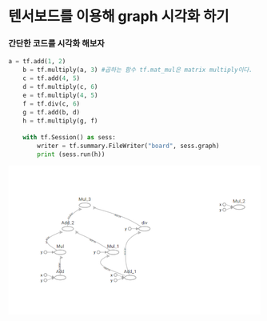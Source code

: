 # 텐서보드를 이용해 graph 시각화 하기
### 간단한 코드를 시각화 해보자
```python
a = tf.add(1, 2)
    b = tf.multiply(a, 3) #곱하는 함수 tf.mat_mul은 matrix multiply이다.
    c = tf.add(4, 5)
    d = tf.multiply(c, 6)
    e = tf.multiply(4, 5)
    f = tf.div(c, 6)
    g = tf.add(b, d)
    h = tf.multiply(g, f)
    
    with tf.Session() as sess:
        writer = tf.summary.FileWriter("board", sess.graph)
        print (sess.run(h))   
```

![img](https://github.com/jis1218/Tensorboard-practice/blob/master/img/img1.PNG)


